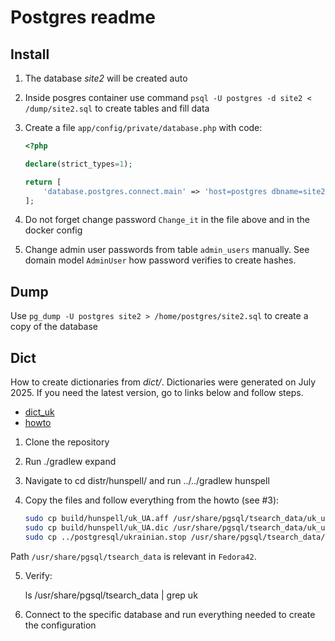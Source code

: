 # Postgres readme

## Install

1. The database *site2* will be created auto
2. Inside posgres container use command `psql -U postgres -d site2 < /dump/site2.sql` to create tables and fill data
3. Create a file `app/config/private/database.php` with code:

    ```php
    <?php

    declare(strict_types=1);

    return [
        'database.postgres.connect.main' => 'host=postgres dbname=site2 user=postgres password=Change_it'
    ];
    ```

4. Do not forget change password `Change_it` in the file above and in the docker config
5. Change admin user passwords from table `admin_users` manually. See domain model `AdminUser` how password verifies to create hashes.

## Dump

Use `pg_dump -U postgres site2 > /home/postgres/site2.sql` to create a copy of the database

## Dict

How to create dictionaries from *dict/*.
Dictionaries were generated on July 2025. If you need the latest version, go to links below and follow steps.

- [dict_uk](https://github.com/brown-uk/dict_uk)
- [howto](https://github.com/brown-uk/dict_uk/tree/master/distr/postgresql)

1. Clone the repository

2. Run ./gradlew expand

3. Navigate to cd distr/hunspell/ and run ../../gradlew hunspell

4. Copy the files and follow everything from the howto (see #3):

    ```bash
    sudo cp build/hunspell/uk_UA.aff /usr/share/pgsql/tsearch_data/uk_ua.affix  
    sudo cp build/hunspell/uk_UA.dic /usr/share/pgsql/tsearch_data/uk_ua.dict  
    sudo cp ../postgresql/ukrainian.stop /usr/share/pgsql/tsearch_data/ukrainian.stop  
    ```

Path `/usr/share/pgsql/tsearch_data` is relevant in `Fedora42`.

5. Verify:

    ls /usr/share/pgsql/tsearch_data | grep uk  

6. Connect to the specific database and run everything needed to create the configuration